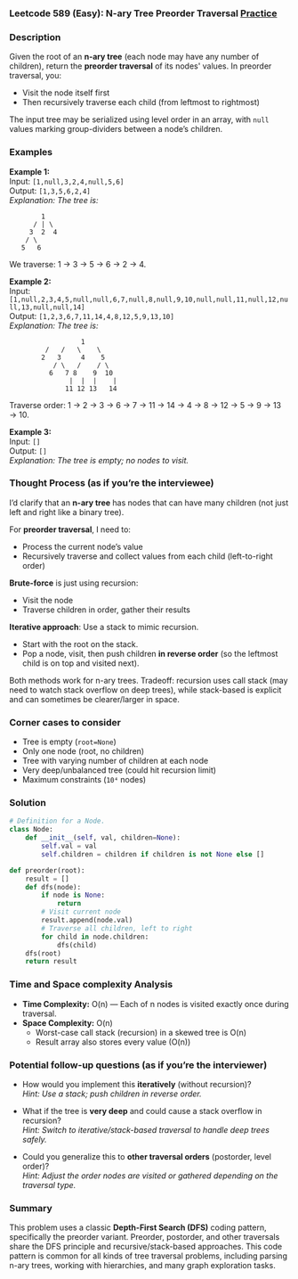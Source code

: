### Leetcode 589 (Easy): N-ary Tree Preorder Traversal [Practice](https://leetcode.com/problems/n-ary-tree-preorder-traversal)

### Description  
Given the root of an **n-ary tree** (each node may have any number of children), return the **preorder traversal** of its nodes' values. In preorder traversal, you:
- Visit the node itself first
- Then recursively traverse each child (from leftmost to rightmost)

The input tree may be serialized using level order in an array, with `null` values marking group-dividers between a node’s children.

### Examples  

**Example 1:**  
Input: `[1,null,3,2,4,null,5,6]`  
Output: `[1,3,5,6,2,4]`  
*Explanation: The tree is:*
```
        1
      / | \
     3  2  4
    / \
   5   6
```
We traverse: 1 → 3 → 5 → 6 → 2 → 4.

**Example 2:**  
Input: `[1,null,2,3,4,5,null,null,6,7,null,8,null,9,10,null,null,11,null,12,null,13,null,null,14]`  
Output: `[1,2,3,6,7,11,14,4,8,12,5,9,13,10]`  
*Explanation: The tree is:*
```
                  1
         /   /   \    \
        2   3     4    5
           / \   /    / \
          6   7 8    9  10
               |  |  |    |
              11 12 13   14
```
Traverse order: 1 → 2 → 3 → 6 → 7 → 11 → 14 → 4 → 8 → 12 → 5 → 9 → 13 → 10.

**Example 3:**  
Input: `[]`  
Output: `[]`  
*Explanation: The tree is empty; no nodes to visit.*

### Thought Process (as if you’re the interviewee)  
I’d clarify that an **n-ary tree** has nodes that can have many children (not just left and right like a binary tree).

For **preorder traversal**, I need to:
- Process the current node’s value
- Recursively traverse and collect values from each child (left-to-right order)

**Brute-force** is just using recursion:
- Visit the node
- Traverse children in order, gather their results

**Iterative approach**: Use a stack to mimic recursion.
- Start with the root on the stack.
- Pop a node, visit, then push children **in reverse order** (so the leftmost child is on top and visited next).

Both methods work for n-ary trees.
Tradeoff: recursion uses call stack (may need to watch stack overflow on deep trees), while stack-based is explicit and can sometimes be clearer/larger in space.

### Corner cases to consider  
- Tree is empty (`root=None`)
- Only one node (root, no children)
- Tree with varying number of children at each node
- Very deep/unbalanced tree (could hit recursion limit)
- Maximum constraints (`10⁴` nodes)

### Solution

```python
# Definition for a Node.
class Node:
    def __init__(self, val, children=None):
        self.val = val
        self.children = children if children is not None else []

def preorder(root):
    result = []
    def dfs(node):
        if node is None:
            return
        # Visit current node
        result.append(node.val)
        # Traverse all children, left to right
        for child in node.children:
            dfs(child)
    dfs(root)
    return result
```

### Time and Space complexity Analysis  

- **Time Complexity:** O(n) — Each of n nodes is visited exactly once during traversal.
- **Space Complexity:** O(n)
  - Worst-case call stack (recursion) in a skewed tree is O(n)
  - Result array also stores every value (O(n))

### Potential follow-up questions (as if you’re the interviewer)  

- How would you implement this **iteratively** (without recursion)?  
  *Hint: Use a stack; push children in reverse order.*

- What if the tree is **very deep** and could cause a stack overflow in recursion?  
  *Hint: Switch to iterative/stack-based traversal to handle deep trees safely.*

- Could you generalize this to **other traversal orders** (postorder, level order)?  
  *Hint: Adjust the order nodes are visited or gathered depending on the traversal type.*

### Summary
This problem uses a classic **Depth-First Search (DFS)** coding pattern, specifically the preorder variant. Preorder, postorder, and other traversals share the DFS principle and recursive/stack-based approaches. This code pattern is common for all kinds of tree traversal problems, including parsing n-ary trees, working with hierarchies, and many graph exploration tasks.